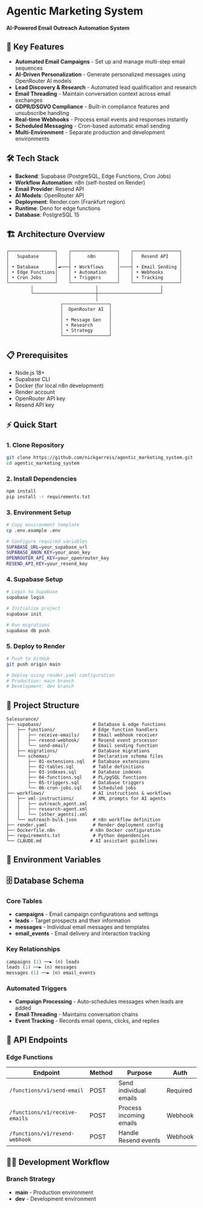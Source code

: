 # Agentic Marketing System

**AI-Powered Email Outreach Automation System**

## 🚀 Key Features

- **Automated Email Campaigns** - Set up and manage multi-step email sequences
- **AI-Driven Personalization** - Generate personalized messages using OpenRouter AI models
- **Lead Discovery & Research** - Automated lead qualification and research
- **Email Threading** - Maintain conversation context across email exchanges
- **GDPR/DSGVO Compliance** - Built-in compliance features and unsubscribe handling
- **Real-time Webhooks** - Process email events and responses instantly
- **Scheduled Messaging** - Cron-based automatic email sending
- **Multi-Environment** - Separate production and development environments

## 🛠 Tech Stack

- **Backend**: Supabase (PostgreSQL, Edge Functions, Cron Jobs)
- **Workflow Automation**: n8n (self-hosted on Render)
- **Email Provider**: Resend API
- **AI Models**: OpenRouter API
- **Deployment**: Render.com (Frankfurt region)
- **Runtime**: Deno for edge functions
- **Database**: PostgreSQL 15

## 🏗 Architecture Overview

```
┌─────────────────┐    ┌─────────────────┐    ┌─────────────────┐
│   Supabase      │    │      n8n        │    │   Resend API    │
│                 │    │                 │    │                 │
│ • Database      │◄───┤ • Workflows     │────┤ • Email Sending │
│ • Edge Functions│    │ • Automation    │    │ • Webhooks      │
│ • Cron Jobs     │    │ • Triggers      │    │ • Tracking      │
└─────────────────┘    └─────────────────┘    └─────────────────┘
         │                       │                       │
         └───────────────────────┼───────────────────────┘
                                 │
                    ┌─────────────────┐
                    │  OpenRouter AI  │
                    │                 │
                    │ • Message Gen   │
                    │ • Research      │
                    │ • Strategy      │
                    └─────────────────┘
```

## 📋 Prerequisites

- Node.js 18+
- Supabase CLI
- Docker (for local n8n development)
- Render account
- OpenRouter API key
- Resend API key

## ⚡ Quick Start

### 1. Clone Repository
```bash
git clone https://github.com/nickgarreis/agentic_marketing_system.git
cd agentic_marketing_system
```

### 2. Install Dependencies
```bash
npm install
pip install -r requirements.txt
```

### 3. Environment Setup
```bash
# Copy environment template
cp .env.example .env

# Configure required variables
SUPABASE_URL=your_supabase_url
SUPABASE_ANON_KEY=your_anon_key
OPENROUTER_API_KEY=your_openrouter_key
RESEND_API_KEY=your_resend_key
```

### 4. Supabase Setup
```bash
# Login to Supabase
supabase login

# Initialize project
supabase init

# Run migrations
supabase db push
```

### 5. Deploy to Render
```bash
# Push to GitHub
git push origin main

# Deploy using render.yaml configuration
# Production: main branch
# Development: dev branch
```

## 📁 Project Structure

```
Salesurance/
├── supabase/                   # Database & edge functions
│   ├── functions/              # Edge function handlers
│   │   ├── receive-emails/     # Email webhook receiver
│   │   ├── resend-webhook/     # Resend event processor
│   │   └── send-email/         # Email sending function
│   ├── migrations/             # Database migrations
│   └── schemas/                # Declarative schema files
│       ├── 01-extensions.sql   # Database extensions
│       ├── 02-tables.sql       # Table definitions
│       ├── 03-indexes.sql      # Database indexes
│       ├── 04-functions.sql    # PL/pgSQL functions
│       ├── 05-triggers.sql     # Database triggers
│       └── 06-cron-jobs.sql    # Scheduled jobs
├── workflows/                  # AI instructions & workflows
│   ├── xml-instructions/       # XML prompts for AI agents
│   │   ├── outreach_agent.xml
│   │   ├── research-agent.xml
│   │   └── [other_agents].xml
│   └── outreach-bulk.json      # n8n workflow definition
├── render.yaml                 # Render deployment config
├── Dockerfile.n8n             # n8n Docker configuration
├── requirements.txt            # Python dependencies
└── CLAUDE.md                  # AI assistant guidelines
```

## 🔧 Environment Variables

## 🗄 Database Schema

### Core Tables

- **campaigns** - Email campaign configurations and settings
- **leads** - Target prospects and their information
- **messages** - Individual email messages and templates
- **email_events** - Email delivery and interaction tracking

### Key Relationships

```sql
campaigns (1) ──► (n) leads
leads (1) ──► (n) messages
messages (1) ──► (n) email_events
```

### Automated Triggers

- **Campaign Processing** - Auto-schedules messages when leads are added
- **Email Threading** - Maintains conversation chains
- **Event Tracking** - Records email opens, clicks, and replies

## 🔌 API Endpoints

### Edge Functions

| Endpoint | Method | Purpose | Auth |
|----------|--------|---------|------|
| `/functions/v1/send-email` | POST | Send individual emails | Required |
| `/functions/v1/receive-emails` | POST | Process incoming emails | Webhook |
| `/functions/v1/resend-webhook` | POST | Handle Resend events | Webhook |

## 👨‍💻 Development Workflow

### Branch Strategy

- **main** - Production environment
- **dev** - Development environment 